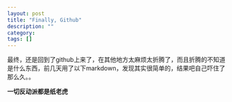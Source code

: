 ```yaml
---
layout: post
title: "Finally, Github"
description: ""
category: 
tags: []
---
```


最终，还是回到了github上来了，在其他地方太麻烦太折腾了，而且折腾的不知道是什么东西，前几天用了以下markdown，发现其实很简单的，结果吧自己吓住了那么久。。

**一切反动派都是纸老虎**
